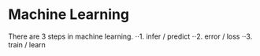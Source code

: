  # Machine Learning
 
 There are 3 steps in machine learning.
 ⋅⋅1. infer / predict
 ⋅⋅2. error / loss
 ⋅⋅3. train / learn
